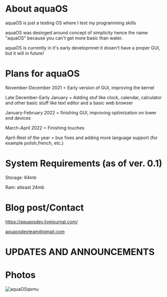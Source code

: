 # About aquaOS
aquaOS is just a testing OS where I test my programming skills

aquaOS was desinged around concept of simplicity hence the name "aquaOS" because you can't get more basic than water.

aquaOS is currently in it's early developmnet it dosen't have a proper GUI, but it will in future!

# Plans for aquaOS
November-December 2021 = Early version of GUI, improving the kernel

Late December-Early January = Adding stuf like clock, calendar, calculator and other basic stuff like text editor and a basic web browser

January-February 2022 = finishing GUI, improving optimization on lower end devices

March-April 2022 = Finishing touches

April-Rest of the year = bux fixes and adding more language support (for example polish,french, etc.)

# System Requirements (as of ver. 0.1)
Storage: 64mb

Ram: atleast 24mb

# Blog post/Contact
https://aquaosdev.livejournal.com/

aquaosdevteam@gmail.com

# UPDATES AND ANNOUNCEMENTS


# Photos
![aquaOSqemu](https://user-images.githubusercontent.com/94230991/141654648-0812b991-960d-4938-904b-2a013c778a20.png)
